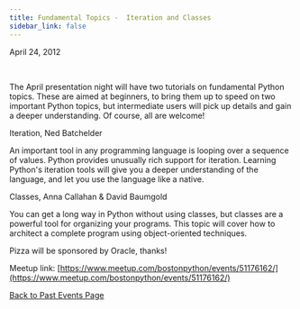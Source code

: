 ```yaml
---
title: Fundamental Topics -  Iteration and Classes
sidebar_link: false
---
```


April 24, 2012


   

The April presentation night will have two tutorials on fundamental Python topics. These are aimed at beginners, to bring them up to speed on two important Python topics, but intermediate users will pick up details and gain a deeper understanding. Of course, all are welcome!

Iteration, Ned Batchelder

An important tool in any programming language is looping over a sequence of values. Python provides unusually rich support for iteration. Learning Python's iteration tools will give you a deeper understanding of the language, and let you use the language like a native.

Classes, Anna Callahan & David Baumgold

You can get a long way in Python without using classes, but classes are a powerful tool for organizing your programs. This topic will cover how to architect a complete program using object-oriented techniques.

Pizza will be sponsored by Oracle, thanks!


Meetup link: [https://www.meetup.com/bostonpython/events/51176162/](https://www.meetup.com/bostonpython/events/51176162/)

[Back to Past Events Page](index.md)